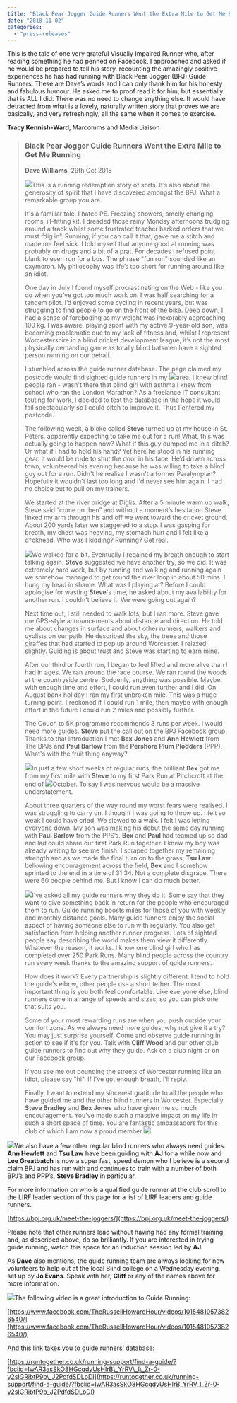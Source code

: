 ```yaml
---
title: "Black Pear Jogger Guide Runners Went the Extra Mile to Get Me Running"
date: "2018-11-02"
categories: 
  - "press-releases"
---
```


This is the tale of one very grateful Visually Impaired Runner who, after reading something he had penned on Facebook, I approached and asked if he would be prepared to tell his story, recounting the amazingly positive experiences he has had running with Black Pear Jogger (BPJ) Guide Runners. These are Dave’s words and I can only thank him for his honesty and fabulous humour. He asked me to proof read it for him, but essentially that is ALL I did. There was no need to change anything else. It would have detracted from what is a lovely, naturally written story that proves we are basically, and very refreshingly, all the same when it comes to exercise.

**Tracy Kennish-Ward**, Marcomms and Media Liaison

> ### **Black Pear Jogger Guide Runners Went the Extra Mile to Get Me Running**
> 
> **Dave Williams**, 29th Oct 2018
> 
> ![](https://bpj.org.uk/wp-content/uploads/2018/11/Dave-and-his-boy-park-run-489x800.jpg)This is a running redemption story of sorts. It’s also about the generosity of spirit that I have discovered amongst the BPJ. What a remarkable group you are.
> 
> It's a familiar tale. I hated PE. Freezing showers, smelly changing rooms, ill-fitting kit. I dreaded those rainy Monday afternoons trudging around a track whilst some frustrated teacher barked orders that we must “dig in”. Running, if you can call it that, gave me a stitch and made me feel sick. I told myself that anyone good at running was probably on drugs and a bit of a prat. For decades I refused point blank to even run for a bus. The phrase "fun run" sounded like an oxymoron. My philosophy was life’s too short for running around like an idiot.
> 
> One day in July I found myself procrastinating on the Web - like you do when you’ve got too much work on. I was half searching for a tandem pilot. I’d enjoyed some cycling in recent years, but was struggling to find people to go on the front of the bike. Deep down, I had a sense of foreboding as my weight was inexorably approaching 100 kg. I was aware, playing sport with my active 9-year-old son, was becoming problematic due to my lack of fitness and, whilst I represent Worcestershire in a blind cricket development league, it’s not the most physically demanding game as totally blind batsmen have a sighted person running on our behalf.
> 
> I stumbled across the guide runner database. The page claimed my postcode would find sighted guide runners in my ![](https://bpj.org.uk/wp-content/uploads/2018/11/Steve-and-Lee.jpg)area. I knew blind people ran - wasn't there that blind girl with asthma I knew from school who ran the London Marathon? As a freelance IT consultant touting for work, I decided to test the database in the hope it would fail spectacularly so I could pitch to improve it. Thus I entered my postcode.
> 
> The following week, a bloke called **Steve** turned up at my house in St. Peters, apparently expecting to take me out for a run! What, this was actually going to happen now? What if this guy dumped me in a ditch? Or what if I had to hold his hand? Yet here he stood in his running gear. It would be rude to shut the door in his face. He’d driven across town, volunteered his evening because he was willing to take a blind guy out for a run. Didn't he realise I wasn't a former Paralympian? Hopefully it wouldn't last too long and I'd never see him again. I had no choice but to pull on my trainers.
> 
> We started at the river bridge at Diglis. After a 5 minute warm up walk, Steve said “come on then” and without a moment’s hesitation Steve linked my arm through his and off we went toward the cricket ground. About 200 yards later we staggered to a stop. I was gasping for breath, my chest was heaving, my stomach hurt and I felt like a d\*ckhead. Who was I kidding? Running? Get real.
> 
> ![](https://bpj.org.uk/wp-content/uploads/2018/11/Steve-and-Dave-448x800.jpg)We walked for a bit. Eventually I regained my breath enough to start talking again. **Steve** suggested we have another try, so we did. It was extremely hard work, but by running and walking and running again we somehow managed to get round the river loop in about 50 mins. I hung my head in shame. What was I playing at? Before I could apologise for wasting **Steve**'s time, he asked about my availability for another run. I couldn't believe it. We were going out again?
> 
> Next time out, I still needed to walk lots, but I ran more. Steve gave me GPS-style announcements about distance and direction. He told me about changes in surface and about other runners, walkers and cyclists on our path. He described the sky, the trees and those giraffes that had started to pop up around Worcester. I relaxed slightly. Guiding is about trust and Steve was starting to earn mine.
> 
> After our third or fourth run, I began to feel lifted and more alive than I had in ages. We ran around the race course. We ran round the woods at the countryside centre. Suddenly, anything was possible. Maybe, with enough time and effort, I could run even further and I did. On August bank holiday I ran my first unbroken mile. This was a huge turning point. I reckoned if I could run 1 mile, then maybe with enough effort in the future I could run 2 miles and possibly further.
> 
> The Couch to 5K programme recommends 3 runs per week. I would need more guides. **Steve** put the call out on the BPJ Facebook group. Thanks to that introduction I met **Bex** **Jones** and **Ann Hewlett** from The BPJs and **Paul** **Barlow** from the **Pershore Plum Plodders** (PPP). What's with the fruit thing anyway?
> 
> ![](https://bpj.org.uk/wp-content/uploads/2018/11/Dave-Bex-1.jpg)In just a few short weeks of regular runs, the brilliant **Bex** got me from my first mile with **Steve** to my first Park Run at Pitchcroft at the end of ![](https://bpj.org.uk/wp-content/uploads/2018/11/Dave-and-Bex-2.jpg)October. To say I was nervous would be a massive understatement.
> 
> About three quarters of the way round my worst fears were realised. I was struggling to carry on. I thought I was going to throw up. I felt so weak I could have cried. We slowed to a walk. I felt I was letting everyone down. My son was making his debut the same day running with **Paul Barlow** from the PPS’s. **Bex** and **Paul** had teamed up so dad and lad could share our first Park Run together. I knew my boy was already waiting to see me finish. I scraped together my remaining strength and as we made the final turn on to the grass, **Tsu Law** bellowing encouragement across the field, **Bex** and I somehow sprinted to the end in a time of 31:34. Not a complete disgrace. There were 60 people behind me. But I know I can do much better.
> 
> ![](https://bpj.org.uk/wp-content/uploads/2018/11/Guide-runners-and-blind-runners-et-al.jpg)I've asked all my guide runners why they do it. Some say that they want to give something back in return for the people who encouraged them to run. Guide running boosts miles for those of you with weekly and monthly distance goals. Many guide runners enjoy the social aspect of having someone else to run with regularly. You also get satisfaction from helping another runner progress. Lots of sighted people say describing the world makes them view it differently. Whatever the reason, it works. I know one blind girl who has completed over 250 Park Runs. Many blind people across the country run every week thanks to the amazing support of guide runners.
> 
> How does it work? Every partnership is slightly different. I tend to hold the guide's elbow, other people use a short tether. The most important thing is you both feel comfortable. Like everyone else, blind runners come in a range of speeds and sizes, so you can pick one that suits you.
> 
> Some of your most rewarding runs are when you push outside your comfort zone. As we always need more guides, why not give it a try? You may just surprise yourself. Come and observe guide running in action to see if it's for you. Talk with **Cliff Wood** and our other club guide runners to find out why they guide. Ask on a club night or on our Facebook group.
> 
> If you see me out pounding the streets of Worcester running like an idiot, please say "hi". If I've got enough breath, I'll reply.
> 
> Finally, I want to extend my sincerest gratitude to all the people who have guided me and the other blind runners in Worcester. Especially **Steve Bradley** and **Bex Jones** who have given me so much encouragement. You've made such a massive impact on my life in such a short space of time. You are fantastic ambassadors for this club of which I am now a proud member.![](https://bpj.org.uk/wp-content/uploads/2018/11/AJ.jpg)

![](https://bpj.org.uk/wp-content/uploads/2018/11/Steve-and-Lee-1.jpg)We also have a few other regular blind runners who always need guides. **Ann Hewlett** and **Tsu Law** have been guiding with **AJ** for a while now and **Lee Greatbatch** is now a super fast, speed demon who I believe is a second claim BPJ and has run with and continues to train with a number of both BPJ’s and PPP’s, **Steve Bradley** in particular.

For more information on who is a qualified guide runner at the club scroll to the LIRF leader section of this page for a list of LIRF leaders and guide runners.

[https://bpj.org.uk/meet-the-joggers/](https://bpj.org.uk/meet-the-joggers/)

Please note that other runners lead without having had any formal training and, as described above, do so brilliantly. If you are interested in trying guide running, watch this space for an induction session led by **AJ**.

As **Dave** also mentions, the guide running team are always looking for new volunteers to help out at the local Blind college on a Wednesday evening, set up by **Jo Evans**. Speak with her, **Cliff** or any of the names above for more information.

![](https://bpj.org.uk/wp-content/uploads/2018/11/Steve-and-Lee-favourite-534x800.jpg)The following video is a great introduction to Guide Running:

[https://www.facebook.com/TheRussellHowardHour/videos/10154810573826540/](https://www.facebook.com/TheRussellHowardHour/videos/10154810573826540/)

And this link takes you to guide runners’ database:

[https://runtogether.co.uk/running-support/find-a-guide/?fbclid=IwAR3asSkO8HGcqdyUsHIrB\_YrRV\_l\_Zr-0-y2sIGRibtP9b\_J2PdfdSDLoDI](https://runtogether.co.uk/running-support/find-a-guide/?fbclid=IwAR3asSkO8HGcqdyUsHIrB_YrRV_l_Zr-0-y2sIGRibtP9b_J2PdfdSDLoDI)
